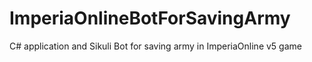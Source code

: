 # ImperiaOnlineBotForSavingArmy
C# application and Sikuli Bot for saving army in ImperiaOnline v5 game
